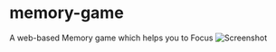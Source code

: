 # memory-game
A web-based Memory game which helps you to Focus 
![Screenshot](https://imgur.com/ZgkTlgB)

